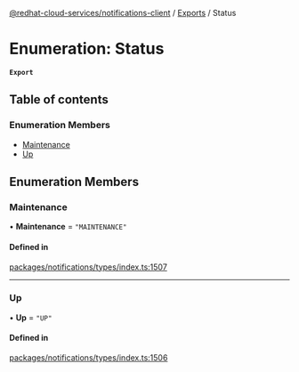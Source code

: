 [@redhat-cloud-services/notifications-client](../README.md) / [Exports](../modules.md) / Status

# Enumeration: Status

**`Export`**

## Table of contents

### Enumeration Members

- [Maintenance](Status.md#maintenance)
- [Up](Status.md#up)

## Enumeration Members

### Maintenance

• **Maintenance** = ``"MAINTENANCE"``

#### Defined in

[packages/notifications/types/index.ts:1507](https://github.com/RedHatInsights/javascript-clients/blob/master/packages/notifications/types/index.ts#L1507)

___

### Up

• **Up** = ``"UP"``

#### Defined in

[packages/notifications/types/index.ts:1506](https://github.com/RedHatInsights/javascript-clients/blob/master/packages/notifications/types/index.ts#L1506)
